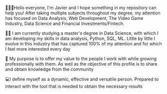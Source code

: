 👨🏼‍🎓Hello everyone, I'm Javier and I hope something in my repository can help you!
  After taking multiple subjects throughout my degree, my attention has focused on Data Analysis, Web Development,
  The Video Game Industry, Data Science and Financial Investments/Fintech.

👨‍💻 I am currently studying a master's degree in Data Science, with which I am developing my skills in data analysis, Python, SQL, ML. 
   Little by little I evolve in this industry that has captured 100% of my attention and for which I feel more interested every day

🎯 My purpose is to offer my value to the people I work with while growing professionally with them.  As well as the objective of this profile is to share and obtain knowledge from the community

💻I define myself as a dynamic, effective and versatile person.  Prepared to interact with the tool that is needed to obtain the necessary results
